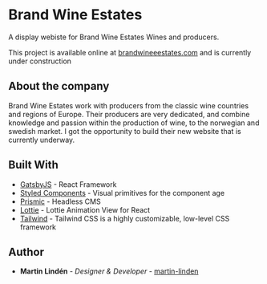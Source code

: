 # Brand Wine Estates

A display webiste for Brand Wine Estates Wines and producers. 

This project is available online at [brandwineeestates.com](https://www.brandwineestates.com/) and is currently under construction

## About the company
Brand Wine Estates work with producers from the classic wine countries and regions of Europe. Their producers are very dedicated, and combine knowledge and passion within the production of wine, to the norwegian and swedish market. I got the opportunity to build their new website that is currently underway.

## Built With

* [GatsbyJS](https://www.gatsbyjs.org/) - React Framework
* [Styled Components](https://styled-components.com/) - Visual primitives for the component age
* [Prismic](https://prismic.io/) - Headless CMS 
* [Lottie](https://www.npmjs.com/package/react-lottie) - Lottie Animation View for React 
* [Tailwind](https://tailwindcss.com/) - Tailwind CSS is a highly customizable, low-level CSS framework 

## Author

* **Martin Lindén** - *Designer & Developer* - [martin-linden](https://github.com/martin-linden)
